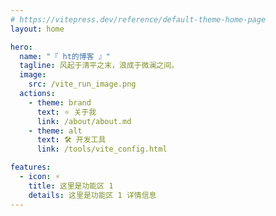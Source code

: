 ```yaml
---
# https://vitepress.dev/reference/default-theme-home-page
layout: home

hero:
  name: "『 ht的博客 』"
  tagline: 风起于清平之末，浪成于微澜之间。
  image:
    src: /vite_run_image.png
  actions:
    - theme: brand
      text: ⭐ 关于我
      link: /about/about.md
    - theme: alt
      text: 🛠️ 开发工具
      link: /tools/vite_config.html

features:
  - icon: ⚡️
    title: 这里是功能区 1
    details: 这里是功能区 1 详情信息
---
```

